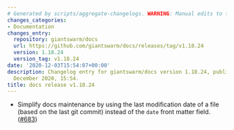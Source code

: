 ```yaml
---
# Generated by scripts/aggregate-changelogs. WARNING: Manual edits to this files will be overwritten.
changes_categories:
- Documentation
changes_entry:
  repository: giantswarm/docs
  url: https://github.com/giantswarm/docs/releases/tag/v1.18.24
  version: 1.18.24
  version_tag: v1.18.24
date: '2020-12-03T15:54:07+00:00'
description: Changelog entry for giantswarm/docs version 1.18.24, published on 03
  December 2020, 15:54.
title: docs release v1.18.24
---
```


- Simplify docs maintenance by using the last modification date of a file (based on the last git commit) instead of the `date` front matter field. ([#683](https://github.com/giantswarm/docs/pull/683))
